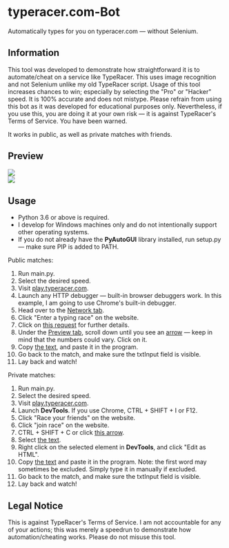 # typeracer.com-Bot
Automatically types for you on typeracer.com — without Selenium.

## Information
This tool was developed to demonstrate how straightforward it is to automate/cheat on a service like TypeRacer. This uses image recognition and not Selenium unlike my old TypeRacer script. Usage of this tool increases chances to win; especially by selecting the "Pro" or "Hacker" speed. It is 100% accurate and does not mistype. Please refrain from using this bot as it was developed for educational purposes only. Nevertheless, if you use this, you are doing it at your own risk — it is against TypeRacer's Terms of Service. You have been warned.

It works in public, as well as private matches with friends.

## Preview
![](https://i.imgur.com/xG8J3yM.gif)<br/>
![](https://i.imgur.com/QVQcEUN.png)

## Usage
- Python 3.6 or above is required.
- I develop for Windows machines only and do not intentionally support other operating systems.
- If you do not already have the **PyAutoGUI** library installed, run setup.py — make sure PIP is added to PATH.

Public matches:
1. Run main.py.
2. Select the desired speed.
3. Visit [play.typeracer.com](https://play.typeracer.com).
4. Launch any HTTP debugger — built-in browser debuggers work. In this example, I am going to use Chrome's built-in debugger.
5. Head over to the [Network tab](https://i.imgur.com/UAzJL0R.png).
6. Click "Enter a typing race" on the website.
7. Click on [this request](https://i.imgur.com/3gdyVdm.png) for further details.
8. Under the [Preview tab](https://i.imgur.com/oKbygth.png), scroll down until you see an [arrow](https://i.imgur.com/hBj61ou.png) — keep in mind that the numbers could vary. Click on it.
9. Copy [the text](https://i.imgur.com/P7Lrl73.png), and paste it in the program.
10. Go back to the match, and make sure the txtInput field is visible.
11. Lay back and watch!

Private matches:
1. Run main.py.
2. Select the desired speed.
3. Visit [play.typeracer.com](https://play.typeracer.com).
4. Launch **DevTools**. If you use Chrome, CTRL + SHIFT + I or F12.
5. Click "Race your friends" on the website.
6. Click "join race" on the website.
7. CTRL + SHIFT + C or click [this arrow](https://i.imgur.com/zvxm2Aw.png).
8. Select [the text](https://i.imgur.com/3D5SacJ.png).
9. Right click on the selected element in **DevTools**, and click "Edit as HTML".
10. Copy [the text](https://i.imgur.com/cN83wmr.png) and paste it in the program. Note: the first word may sometimes be excluded. Simply type it in manually if excluded.
11. Go back to the match, and make sure the txtInput field is visible.
12. Lay back and watch!

## Legal Notice
This is against TypeRacer's Terms of Service. I am not accountable for any of your actions; this was merely a speedrun to demonstrate how automation/cheating works. Please do not misuse this tool.
